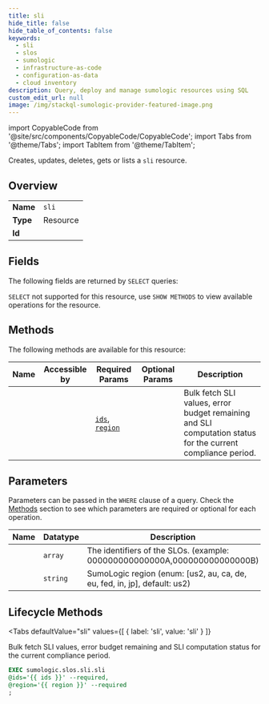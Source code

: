 ```yaml
--- 
title: sli
hide_title: false
hide_table_of_contents: false
keywords:
  - sli
  - slos
  - sumologic
  - infrastructure-as-code
  - configuration-as-data
  - cloud inventory
description: Query, deploy and manage sumologic resources using SQL
custom_edit_url: null
image: /img/stackql-sumologic-provider-featured-image.png
---
```


import CopyableCode from '@site/src/components/CopyableCode/CopyableCode';
import Tabs from '@theme/Tabs';
import TabItem from '@theme/TabItem';

Creates, updates, deletes, gets or lists a <code>sli</code> resource.

## Overview
<table><tbody>
<tr><td><b>Name</b></td><td><code>sli</code></td></tr>
<tr><td><b>Type</b></td><td>Resource</td></tr>
<tr><td><b>Id</b></td><td><CopyableCode code="sumologic.slos.sli" /></td></tr>
</tbody></table>

## Fields

The following fields are returned by `SELECT` queries:

`SELECT` not supported for this resource, use `SHOW METHODS` to view available operations for the resource.


## Methods

The following methods are available for this resource:

<table>
<thead>
    <tr>
    <th>Name</th>
    <th>Accessible by</th>
    <th>Required Params</th>
    <th>Optional Params</th>
    <th>Description</th>
    </tr>
</thead>
<tbody>
<tr>
    <td><a href="#sli"><CopyableCode code="sli" /></a></td>
    <td><CopyableCode code="exec" /></td>
    <td><a href="#parameter-ids"><code>ids</code></a>, <a href="#parameter-region"><code>region</code></a></td>
    <td></td>
    <td>Bulk fetch SLI values, error budget remaining and SLI computation status for the current compliance period.</td>
</tr>
</tbody>
</table>

## Parameters

Parameters can be passed in the `WHERE` clause of a query. Check the [Methods](#methods) section to see which parameters are required or optional for each operation.

<table>
<thead>
    <tr>
    <th>Name</th>
    <th>Datatype</th>
    <th>Description</th>
    </tr>
</thead>
<tbody>
<tr id="parameter-ids">
    <td><CopyableCode code="ids" /></td>
    <td><code>array</code></td>
    <td>The identifiers of the SLOs. (example: 000000000000000A,000000000000000B)</td>
</tr>
<tr id="parameter-region">
    <td><CopyableCode code="region" /></td>
    <td><code>string</code></td>
    <td>SumoLogic region (enum: [us2, au, ca, de, eu, fed, in, jp], default: us2)</td>
</tr>
</tbody>
</table>

## Lifecycle Methods

<Tabs
    defaultValue="sli"
    values={[
        { label: 'sli', value: 'sli' }
    ]}
>
<TabItem value="sli">

Bulk fetch SLI values, error budget remaining and SLI computation status for the current compliance period.

```sql
EXEC sumologic.slos.sli.sli 
@ids='{{ ids }}' --required, 
@region='{{ region }}' --required
;
```
</TabItem>
</Tabs>
